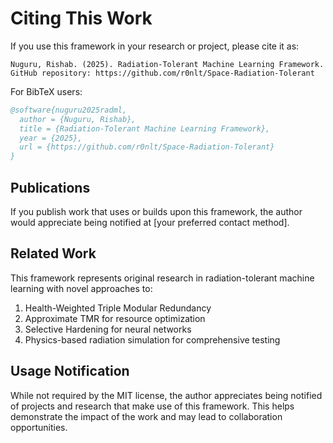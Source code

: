 # Citing This Work

If you use this framework in your research or project, please cite it as:

```
Nuguru, Rishab. (2025). Radiation-Tolerant Machine Learning Framework.
GitHub repository: https://github.com/r0nlt/Space-Radiation-Tolerant
```

For BibTeX users:
```bibtex
@software{nuguru2025radml,
  author = {Nuguru, Rishab},
  title = {Radiation-Tolerant Machine Learning Framework},
  year = {2025},
  url = {https://github.com/r0nlt/Space-Radiation-Tolerant}
}
```

## Publications

If you publish work that uses or builds upon this framework, the author would appreciate being notified at [your preferred contact method].

## Related Work

This framework represents original research in radiation-tolerant machine learning with novel approaches to:

1. Health-Weighted Triple Modular Redundancy
2. Approximate TMR for resource optimization
3. Selective Hardening for neural networks
4. Physics-based radiation simulation for comprehensive testing

## Usage Notification

While not required by the MIT license, the author appreciates being notified of projects and research that make use of this framework. This helps demonstrate the impact of the work and may lead to collaboration opportunities. 